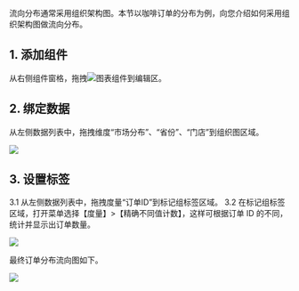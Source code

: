 流向分布通常采用组织架构图。本节以咖啡订单的分布为例，向您介绍如何采用组织架构图做流向分布。

## 1. 添加组件
从右侧组件窗格，拖拽<img src="https://main.qcloudimg.com/raw/3c6829911b7c687702e76f3448f0e48f.png">图表组件到编辑区。

## 2. 绑定数据
从左侧数据列表中，拖拽维度“市场分布”、“省份”、“门店”到组织图区域。

![](https://main.qcloudimg.com/raw/d7bbfcb9f69526d2a0d3fcb54549954a.png)
## 3. 设置标签
3.1 从左侧数据列表中，拖拽度量“订单ID”到标记组标签区域。
3.2 在标记组标签区域，打开菜单选择【度量】>【精确不同值计数】，这样可根据订单 ID 的不同，统计并显示出订单数量。

![](https://main.qcloudimg.com/raw/855dc32cfa8f724bf76d0d1c7b6eb8fa.png)

最终订单分布流向图如下。

![](https://main.qcloudimg.com/raw/6471e39cff0774e33de88b44990c3c19.png)